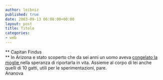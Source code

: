```yaml
---
author: leibniz
published: true
date: 2003-09-13 06:08:00+00:00
layout: post
title: Titolo
categories:
- web
---
```


   ** Capitan Findus   
** In Arizona e stato scoperto che da sei anni un uomo aveva  [ congelato la moglie ](http://www.ananova.com/news/story/sm_818628.html?menu=news.quirkies)nella speranza di riportarla in vita. Assieme al corpo di lei anche quelli di 10 gatti, utili per le sperimentazioni, pare.   
Ananova
